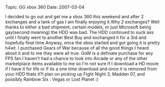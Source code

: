 Topic: GG xbox 360
Date: 2007-03-04

I decided to go out and get me a xbox 360 this weekend and after 2 exchanges and a tank of gas I am finally enjoying it.Why 2 exchanges? Well thanks to either a bad shipment, certain models, or just Microsoft being gay(second meaning) the HDD was bad. The HDD continued to suck ass until I finally went to another Best Buy and exchanged it for a 3rd and hopefully final time.Anyway, once the xbox started and got going it is pretty h4wt. I purchased Gears of War because of all the good things I heard about it and to me they were all true. GoW is a definate purchase for any FPS fan.I haven't had a chance to look into Arcade or any of the other marketplace items available to me so I'm not sure if I download a HD movie if I have it for life or if its a one time download and once it is removed from your HDD thats it?I plan on picking up Fight Night 3, Madden 07, and possibly Rainbow Six : Vegas or Lost Planet :)


